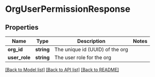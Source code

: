 # OrgUserPermissionResponse

## Properties
Name | Type | Description | Notes
------------ | ------------- | ------------- | -------------
**org_id** | **string** | The unique id (UUID) of the org | 
**user_role** | **string** | The user role for the org | 

[[Back to Model list]](../README.md#documentation-for-models) [[Back to API list]](../README.md#documentation-for-api-endpoints) [[Back to README]](../README.md)



